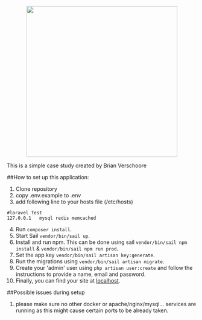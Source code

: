 <p align="center"><a href="https://laravel.com" target="_blank"><img src="https://raw.githubusercontent.com/laravel/art/master/logo-lockup/5%20SVG/2%20CMYK/1%20Full%20Color/laravel-logolockup-cmyk-red.svg" width="400"></a></p>

This is a simple case study created by Brian Verschoore

##How to set up this application:
1. Clone repository
2. copy .env.example to .env
3. add following line to your hosts file (/etc/hosts)

```text
#laravel Test
127.0.0.1   mysql redis memcached
```

4. Run `composer install`.
5. Start Sail `vendor/bin/sail up`.
6. Install and run npm. This can be done using sail `vendor/bin/sail npm install` & `vendor/bin/sail npm run prod`.
7. Set the app key `vendor/bin/sail artisan key:generate`.
8. Run the migrations using `vendor/bin/sail artisan migrate`.
9. Create your 'admin' user using `php artisan user:create` and follow the instructions to provide a name, email and password.
10. Finally, you can find your site at [localhost](http://localhost/).

##Possible issues during setup
1. please make sure no other docker or apache/nginx/mysql... services are running as this might cause certain ports to be already taken. 
